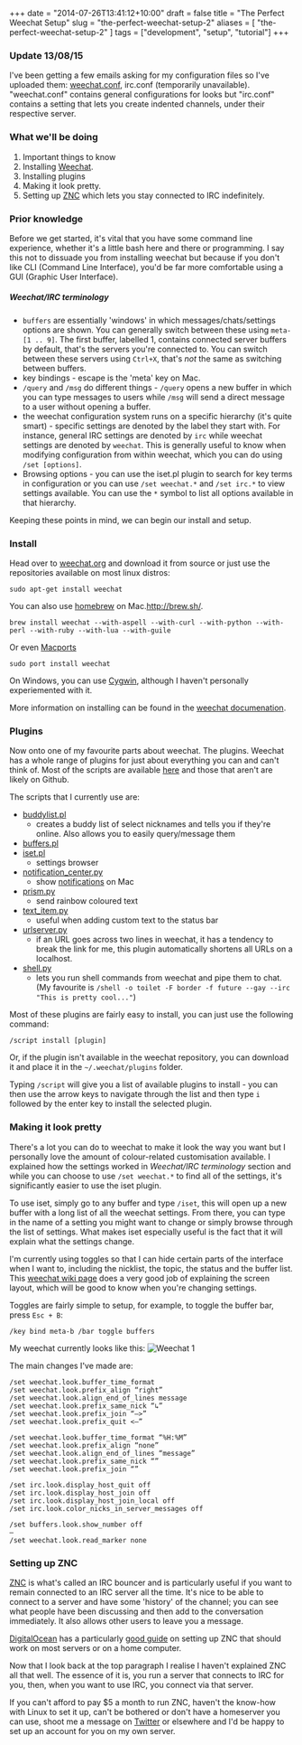 +++
date = "2014-07-26T13:41:12+10:00"
draft = false
title = "The Perfect Weechat Setup"
slug = "the-perfect-weechat-setup-2"
aliases = [
	"the-perfect-weechat-setup-2"
]
tags = ["development", "setup", "tutorial"]
+++
### Update 13/08/15
I've been getting a few emails asking for my configuration files so I've uploaded them: [weechat.conf](http://s3.hugo.sx/files/weechat/13-07-15/weechat.conf), irc.conf (temporarily unavailable). "weechat.conf" contains general configurations for looks but "irc.conf" contains a setting that lets you create indented channels, under their respective server.

### What we'll be doing
1. Important things to know
2. Installing [Weechat](http://weechat.org/).  
2. Installing plugins
3. Making it look pretty.
4. Setting up [ZNC](http://wiki.znc.in/ZNC) which lets you stay connected to IRC indefinitely.

### Prior knowledge
Before we get started, it's vital that you have some command line experience, whether it's a little bash here and there or programming. I say this not to dissuade you from installing weechat but because if you don't like CLI (Command Line Interface), you'd be far more comfortable using a GUI (Graphic User Interface).  

##### Weechat/IRC terminology
- `buffers` are essentially 'windows' in which messages/chats/settings options are shown. You can generally switch between these using `meta-[1 .. 9]`. The first buffer, labelled 1, contains connected server buffers by default, that's the servers you're connected to. You can switch between these servers using `Ctrl+X`, that's *not* the same as switching between buffers.
- key bindings - escape is the 'meta' key on Mac. 
- `/query` and `/msg` do different things - `/query` opens a new buffer in which you can type messages to users while `/msg` will send a direct message to a user without opening a buffer.
- the weechat configuration system runs on a specific hierarchy (it's quite smart) - specific settings are denoted by the label they start with. For instance, general IRC settings are denoted by `irc` while weechat settings are denoted by `weechat`. This is generally useful to know when modifying configuration from within weechat, which you can do using `/set [options]`.
- Browsing options - you can use the iset.pl plugin to search for key terms in configuration or you can use `/set weechat.*` and `/set irc.*` to view settings available. You can use the `*` symbol to list all options available in that hierarchy.

Keeping these points in mind, we can begin our install and setup.

### Install
Head over to [weechat.org](http://weechat.org/) and download it from source or just use the repositories available on most linux distros:  

	sudo apt-get install weechat
    
You can also use [homebrew](http://brew.sh/) on Mac.http://brew.sh/.  

	brew install weechat --with-aspell --with-curl --with-python --with-perl --with-ruby --with-lua --with-guile

Or even [Macports](https://www.macports.org/)

	sudo port install weechat
    
On Windows, you can use [Cygwin](http://www.cygwin.com/), although I haven't personally experiemented with it.  

More information on installing can be found in the [weechat documenation](https://weechat.org/files/doc/stable/weechat_user.en.html#install).

### Plugins
Now onto one of my favourite parts about weechat. The plugins. Weechat has a whole range of plugins for just about everything you can and can't think of. Most of the scripts are available [here](http://weechat.org/scripts/) and those that aren't are likely on Github.  

The scripts that I currently use are:    

- [buddylist.pl](http://weechat.org/scripts/source/buddylist.pl.html/)
	- creates a buddy list of select nicknames and tells you if they're online. Also allows you to easily query/message them  
- [buffers.pl](http://weechat.org/scripts/source/buffers.pl.html/)  
- [iset.pl](http://weechat.org/scripts/source/iset.pl.html/)  
	- settings browser
- [notification_center.py](http://weechat.org/scripts/source/notification_center.py.html/)
	- show [notifications](http://i.sqr.cat/VeZN/+) on Mac
- [prism.py](http://weechat.org/scripts/source/prism.py.html/) 
	- send rainbow coloured text
- [text\_item.py](http://weechat.org/scripts/source/text_item.py.html/)  
	- useful when adding custom text to the status bar
- [urlserver.py](http://weechat.org/scripts/source/urlserver.py.html/)  
	- if an URL goes across two lines in weechat, it has a tendency to break the link for me, this plugin automatically shortens all URLs on a localhost.
- [shell.py](http://weechat.org/scripts/source/shell.py.html/)
	- lets you run shell commands from weechat and pipe them to chat. (My favourite is `/shell -o toilet -F border -f future --gay --irc "This is pretty cool..."`)

Most of these plugins are fairly easy to install, you can just use the following command:  

	/script install [plugin]

Or, if the plugin isn't available in the weechat repository, you can download it and place it in the `~/.weechat/plugins` folder.  

Typing `/script` will give you a list of available plugins to install - you can then use the arrow keys to navigate through the list and then type `i` followed by the enter key to install the selected plugin.


### Making it look pretty
There's a lot you can do to weechat to make it look the way you want but I personally love the amount of colour-related customisation  available. I explained how the settings worked in _Weechat/IRC terminology_ section and while you can choose to use `/set weechat.*` to find all of the settings, it's significantly easier to use the iset plugin.

To use iset, simply go to any buffer and type `/iset`, this will open up a new buffer with a long list of all the weechat settings. From there, you can type in the name of a setting you might want to change or simply browse through the list of settings. What makes iset especially useful is the fact that it will explain what the settings change. 

I'm currently using toggles so that I can hide certain parts of the interface when I want to, including the nicklist, the topic, the status and the buffer list. This [weechat wiki page](http://weechat.org/files/doc/devel/weechat_user.en.html#screen_layout) does a very good job of explaining the screen layout, which will be good to know when you're changing settings.

Toggles are fairly simple to setup, for example, to toggle the buffer bar, press `Esc + B`:

	/key bind meta-b /bar toggle buffers
    

My weechat currently looks like this:
![Weechat 1](http://i.hugo.sx/ss/4o5bT.png)

The main changes I've made are:
  
    /set weechat.look.buffer_time_format
    /set weechat.look.prefix_align “right”
    /set weechat.look.align_end_of_lines message
    /set weechat.look.prefix_same_nick “↳”
    /set weechat.look.prefix_join “—>”
    /set weechat.look.prefix_quit <—”
    
    /set weechat.look.buffer_time_format “%H:%M”
    /set weechat.look.prefix_align “none”
    /set weechat.look.align_end_of_lines “message”
    /set weechat.look.prefix_same_nick “”
    /set weechat.look.prefix_join “”
   
    /set irc.look.display_host_quit off
    /set irc.look.display_host_join off
    /set irc.look.display_host_join_local off
    /set irc.look.color_nicks_in_server_messages off
   
    /set buffers.look.show_number off
	—
	/set weechat.look.read_marker none

### Setting up ZNC
[ZNC](http://znc.in/) is what's called an IRC bouncer and is particularly useful if you want to remain connected to an IRC server all the time. It's nice to be able to connect to a server and have some 'history' of the channel; you can see what people have been discussing and then add to the conversation immediately. It also allows other users to leave you a message.

[DigitalOcean](https://www.digitalocean.com/) has a particularly [good guide](https://www.digitalocean.com/community/tutorials/how-to-install-znc-an-irc-bouncer-on-an-ubuntu-vps) on setting up ZNC that should work on most servers or on a home computer. 

Now that I look back at the top paragraph I realise I haven't explained ZNC all that well. The essence of it is, you run a server that connects to IRC for you, then, when you want to use IRC, you connect via that server.  

If you can't afford to pay $5 a month to run ZNC, haven't the know-how with Linux to set it up, can't be bothered or don't have a homeserver you can use, shoot me a message on [Twitter](http://twitter.com/hugojmd) or elsewhere and I'd be happy to set up an account for you on my own server.

